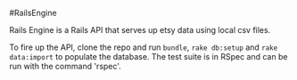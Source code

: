 #RailsEngine

Rails Engine is a Rails API that serves up etsy data using local csv files.
  
 To fire up the API, clone the repo and run ```bundle```, ```rake db:setup``` and ```rake data:import``` to populate the database. The test suite is in RSpec and can be run with the command 'rspec'.
